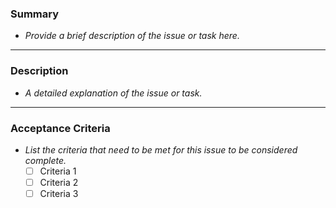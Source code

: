 ### **Summary**
- _Provide a brief description of the issue or task here._

---

### **Description**
- _A detailed explanation of the issue or task._

---

### **Acceptance Criteria**
- _List the criteria that need to be met for this issue to be considered complete._  
    - [ ] Criteria 1
    - [ ] Criteria 2
    - [ ] Criteria 3
